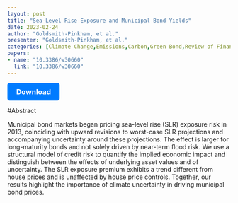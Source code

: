 ```yaml
---
layout: post
title: "Sea-Level Rise Exposure and Municipal Bond Yields"
date: 2023-02-24
author: "Goldsmith-Pinkham, et al."
presenter: "Goldsmith-Pinkham, et al."
categories: [Climate Change,Emissions,Carbon,Green Bond,Review of Financial Studies]
papers:
- name: "10.3386/w30660"
  link: "10.3386/w30660"
---
```


<p>
  <a href='https://papers.ssrn.com/sol3/papers.cfm?abstract_id=3478364' class='button'>
    Download
  </a>
</p>

<style>
  .button {
    display: inline-block;
    padding: 10px 20px;
    background-color: #007bff;
    color: #fff;
    text-decoration: none;
    border-radius: 5px;
    font-size: 16px;
    font-weight: bold;
  }
</style>

#Abstract
<p>Municipal bond markets began pricing sea-level rise (SLR) exposure risk in 2013, coinciding with upward revisions to worst-case SLR projections and accompanying uncertainty around these projections. The effect is larger for long-maturity bonds and not solely driven by near-term flood risk. We use a structural model of credit risk to quantify the implied economic impact and distinguish between the effects of underlying asset values and of uncertainty. The SLR exposure premium exhibits a trend different from house prices and is unaffected by house price controls. Together, our results highlight the importance of climate uncertainty in driving municipal bond prices.</p>
